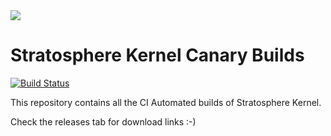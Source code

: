 <img src="http://pre06.deviantart.net/ac5b/th/pre/i/2012/218/d/1/evening_victory_by_roen911-d5a019d.jpg">

# Stratosphere Kernel Canary Builds
[![Build Status](https://travis-ci.com/Stratosphere-Kernel/android_kernel_nokia_sdm660.svg?branch=lineage-17.1)](https://travis-ci.com/Stratosphere-Kernel/android_kernel_nokia_sdm660)

This repository contains all the CI Automated builds of Stratosphere Kernel.

Check the releases tab for download links :-)
